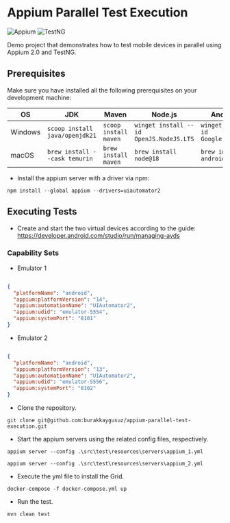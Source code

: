 # Appium Parallel Test Execution

![Appium](https://img.shields.io/maven-central/v/io.appium/java-client?color=%23428bca&label=appium&logo=appium&style=for-the-badge) ![TestNG](https://img.shields.io/maven-central/v/org.testng/testng?color=%23ffcc66&label=testng&logo=testng&style=for-the-badge)

Demo project that demonstrates how to test mobile devices in parallel using Appium 2.0 and TestNG.

## Prerequisites

Make sure you have installed all the following prerequisites on your development machine:

| OS      | JDK                            | Maven                 | Node.js                                 | Android Studio                                |
|---------|--------------------------------|-----------------------|-----------------------------------------|-----------------------------------------------|
| Windows | `scoop install java/openjdk21` | `scoop install maven` | `winget install --id OpenJS.NodeJS.LTS` | `winget install -e --id Google.AndroidStudio` |
| macOS   | `brew install --cask temurin`  | `brew install maven`  | `brew install node@18`                  | `brew install --cask android-studio`          |

- Install the appium server with a driver via npm:

```shell
npm install --global appium --drivers=uiautomator2
```

## Executing Tests

- Create and start the two virtual devices according to the
  guide:  <https://developer.android.com/studio/run/managing-avds>

### Capability Sets

- Emulator 1

```json

{
  "platformName": "android",
  "appium:platformVersion": "14",
  "appium:automationName": "UIAutomator2",
  "appium:udid": "emulator-5554",
  "appium:systemPort": "8101"
}
```

- Emulator 2

```json

{
  "platformName": "android",
  "appium:platformVersion": "13",
  "appium:automationName": "UIAutomator2",
  "appium:udid": "emulator-5556",
  "appium:systemPort": "8102"
}
```

- Clone the repository.

```shell
git clone git@github.com:burakkaygusuz/appium-parallel-test-execution.git
```

- Start the appium servers using the related config files, respectively.

```shell
appium server --config .\src\test\resources\servers\appium_1.yml

appium server --config .\src\test\resources\servers\appium_2.yml
```

- Execute the yml file to install the Grid.

```shell
docker-compose -f docker-compose.yml up
```

- Run the test.

```shell
mvn clean test
```
